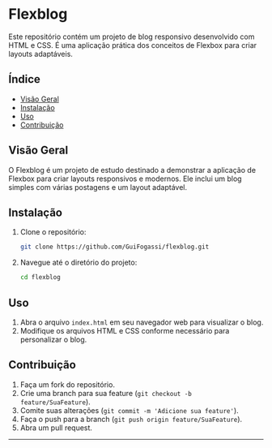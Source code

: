 # Flexblog

Este repositório contém um projeto de blog responsivo desenvolvido com HTML e CSS. É uma aplicação prática dos conceitos de Flexbox para criar layouts adaptáveis.

## Índice
- [Visão Geral](#visão-geral)
- [Instalação](#instalação)
- [Uso](#uso)
- [Contribuição](#contribuição)

## Visão Geral
O Flexblog é um projeto de estudo destinado a demonstrar a aplicação de Flexbox para criar layouts responsivos e modernos. Ele inclui um blog simples com várias postagens e um layout adaptável.

## Instalação
1. Clone o repositório:
   ```sh
   git clone https://github.com/GuiFogassi/flexblog.git
   ```
2. Navegue até o diretório do projeto:
   ```sh
   cd flexblog
   ```

## Uso
1. Abra o arquivo `index.html` em seu navegador web para visualizar o blog.
2. Modifique os arquivos HTML e CSS conforme necessário para personalizar o blog.

## Contribuição
1. Faça um fork do repositório.
2. Crie uma branch para sua feature (`git checkout -b feature/SuaFeature`).
3. Comite suas alterações (`git commit -m 'Adicione sua feature'`).
4. Faça o push para a branch (`git push origin feature/SuaFeature`).
5. Abra um pull request.

---

